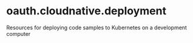# oauth.cloudnative.deployment
Resources for deploying code samples to Kubernetes on a development computer
